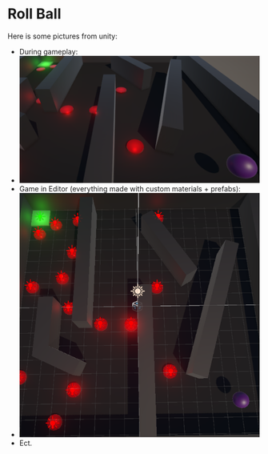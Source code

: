# Roll Ball
Here is some pictures from unity:
- During gameplay:
- ![Screenshot](RollBall01.png)
- Game in Editor (everything made with custom materials + prefabs):
- ![Screenshot](RollBall02.png)
- Ect.
